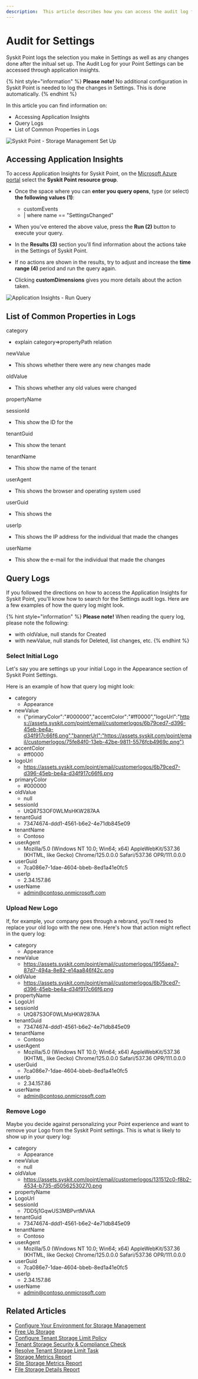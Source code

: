 ```yaml
---
description:  This article describes how you can access the audit log for all changes made in the Settings of Syskit Point. 
---
```


# Audit for Settings

Syskit Point logs the selection you make in Settings as well as any changes done after the initual set up. The Audit Log for your Point Settings can be accessed through  application insights.

{% hint style="information" %}
**Please note!** No additional configuration in Syskit Point is needed to log the changes in Settings. This is done automatically. 
{% endhint %}

In this article you can find information on:

* Accessing Application Insights
* Query Logs 
* List of Common Properties in Logs

 
![Syskit Point - Storage Management Set Up](../.gitbook/assets/configure-storage-management-settings.png)

## Accessing Application Insights

To access Application Insights for Syskit Point, on the [Microsoft Azure portal](https://portal.azure.com/#home) select the **Syskit Point resource group**.

* Once the space where you can **enter you query opens**, type (or select) **the following values (1)**:

  * customEvents
  * | where name == "SettingsChanged"

* When you've entered the above value, press the **Run (2)** button to execute your query. 

* In the **Results (3)** section you'll find information about the actions take in the Settings of Syskit Point.

* If no actions are shown in the results, try to adjust and increase the **time range (4)** period and run the query again. 

* Clicking **customDimensions** gives you more details about the action taken.

![Application Insights - Run Query](../.gitbook/assets/configure-storage-management-settings.png)


## List of Common Properties in Logs

category
 * explain category=>propertyPath relation

newValue
* This shows whether there were any new changes made

oldValue
* This shows whether any old values were changed

propertyName

sessionId
* This show the ID for the 

tenantGuid
* This show the tenant 

tenantName
* This show the name of the tenant

userAgent
* This shows the browser and operating system used

userGuid
* This shows the 

userIp
* This shows the IP address for the individual that made the changes

userName
* This show the e-mail for the individual that made the changes


## Query Logs 

If you followed the directions on how to access the Application Insights for Syskit Point, you'll know how to search for the Settings audit logs. Here are a few examples of how the query log might look. 

{% hint style="information" %}
**Please note!** When reading the query log, please note the following:
* with oldValue, null stands for Created
* with newValue, null stands for Deleted, list changes, etc.
{% endhint %}

### **Select Initial Logo**

Let's say you are settings up your initial Logo in the Appearance section of Syskit Point Settings. 

Here is an example of how that query log might look:

* category
  * Appearance
* newValue
  * {"primaryColor":"#000000","accentColor":"#ff0000","logoUrl":"https://assets.syskit.com/point/email/customerlogos/6b79ced7-d396-45eb-be4a-d34f917c66f6.png","bannerUrl":"https://assets.syskit.com/point/email/customerlogos/75fe84f0-13eb-42be-9811-5576fcb4969c.png"}
* accentColor
  * #ff0000
* logoUrl
  * https://assets.syskit.com/point/email/customerlogos/6b79ced7-d396-45eb-be4a-d34f917c66f6.png
* primaryColor
  * #000000
* oldValue
  * null
* sessionId
  * UtQ87S3OF0WLMsHKW287AA
* tenantGuid
  * 73474674-ddd1-4561-b6e2-4e71db845e09
* tenantName
  * Contoso
* userAgent
  * Mozilla/5.0 (Windows NT 10.0; Win64; x64) AppleWebKit/537.36 (KHTML, like Gecko) Chrome/125.0.0.0 Safari/537.36 OPR/111.0.0.0
* userGuid
  * 7ca086e7-1dae-4604-bbeb-8ed1a41e0fc5
* userIp
  * 2.34.157.86
* userName
  * admin@contoso.onmicrosoft.com


### **Upload New Logo**

If, for example, your company goes through a rebrand, you'll need to replace your old logo with the new one. Here's how that action might reflect in the query log:

* category
  * Appearance
* newValue
  * https://assets.syskit.com/point/email/customerlogos/1955aea7-87d7-494a-8e82-e14aa846f42c.png
* oldValue
  * https://assets.syskit.com/point/email/customerlogos/6b79ced7-d396-45eb-be4a-d34f917c66f6.png
* propertyName
* LogoUrl
* sessionId
  * UtQ87S3OF0WLMsHKW287AA
* tenantGuid
  * 73474674-ddd1-4561-b6e2-4e71db845e09
* tenantName
  * Contoso
* userAgent
  * Mozilla/5.0 (Windows NT 10.0; Win64; x64) AppleWebKit/537.36 (KHTML, like Gecko) Chrome/125.0.0.0 Safari/537.36 OPR/111.0.0.0
* userGuid
  * 7ca086e7-1dae-4604-bbeb-8ed1a41e0fc5
* userIp
  *  2.34.157.86
* userName
  * admin@contoso.onmicrosoft.com

### **Remove Logo**

Maybe you decide against personalizing your Point experience and want to remove your Logo from the Syskit Point settings. This is what is likely to show up in your query log:

* category
  * Appearance
* newValue
  * null
* oldValue
  * https://assets.syskit.com/point/email/customerlogos/131512c0-f8b2-4534-b735-d50562530270.png
* propertyName
* LogoUrl
* sessionId
  * 7DD5j1GqwUS3MBPvrtMVAA
* tenantGuid
  * 73474674-ddd1-4561-b6e2-4e71db845e09
* tenantName
  * Contoso
* userAgent
  * Mozilla/5.0 (Windows NT 10.0; Win64; x64) AppleWebKit/537.36 (KHTML, like Gecko) Chrome/125.0.0.0 Safari/537.36 OPR/111.0.0.0
* userGuid
  * 7ca086e7-1dae-4604-bbeb-8ed1a41e0fc5
* userIp
  * 2.34.157.86
* userName
  * admin@contoso.onmicrosoft.com




## Related Articles

* [Configure Your Environment for Storage Management](../configuration/configure-point-for-storage-management.md)
* [Free Up Storage](../storage-management/free-up-storage.md)
* [Configure Tenant Storage Limit Policy](../governance-and-automation/automated-workflows/tenant-storage-admin.md)
* [Tenant Storage Security & Compliance Check](../governance-and-automation/security-compliance-checks/tenant-storage.md)
* [Resolve Tenant Storage Limit Task](../point-collaborators/resolve-governance-tasks/tenant-storage-limit.md)
* [Storage Metrics Report](../storage-management/storage-reports.md)
* [Site Storage Metrics Report](../storage-management/storage-reports.md#site-storage-metrics)
* [File Storage Details Report](../storage-management/storage-reports.md#file-storage-details)
